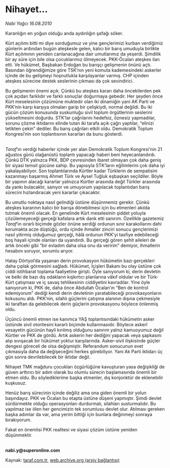 # Nihayet... 

*Nabi Yağcı 16.08.2010*

<div class="yazi"><p>Karanlığın en yoğun olduğu anda aydınlığın şafağı söker. </p>
<p>Kürt açılımı bitti mi diye sorduğumuz ve yine gençlerimizi kurban verdiğimiz günlerin ardından bugün ateşkesle gelen, kalıcı bir barış umuduyla birlikte Kürt açılımının yeniden canlanacağına dair umutlarımız da yeşerdi. Şimdilik bir ay süre için bile olsa çocuklarımız ölmeyecek. PKK-Öcalan ateşkes ilan etti. Ve hükümet, Başbakan Erdoğan bu barışçı gelişmenin önünü açtı. Basından öğrendiğimize göre TSK’nın yeni komuta kademesindeki askerler içinde de bu gelişmeyi hoşnutlukla karşılayanlar varmış. CHP içinden ateşkes sürecine destek seslerinin çıkması da çok sevindirici. </p>
<p>Bu gelişmenin önemi açık. Çünkü bu ateşkes kararı daha öncekilerden pek çok açıdan farklıdır ve farklı sonuçlar doğurmaya gebedir. Her şeyden önce Kürt meselesinin çözümüne muktedir olan iki dinamiğin yani AK Parti ve PKK’nin karşı karşıya olmaları garip bir çelişkiydi, normal değildi. Bu iki gücün çözüm konusunda suskunluğu sivil toplum örgütlerinin seslerini yükseltmesini doğurdu. STK’lar çağrılarını hedefsiz, öznesiz yapmadılar, sorunu çözme iktidarını elinde tutan iki tarafa açık çağrı yaptılar, “elinizi tetikten çekin” dediler. Bu barış çağrıları etkili oldu. Demokratik Toplum Kongresi’nin son toplantısının kararları da bunu gösterdi. </p>
<p><i><br/>Taraf</i>’ın verdiği haberler içinde yer alan Demokratik Toplum Kongresi’nin 21 ağustos günü olağanüstü toplantı yapacağı haberi beni heyecanlandırdı. Çünkü DTK yalnızca PKK, BDP çevresinden ibaret olmayan çok daha geniş bir siyasi temsil gücüne sahip. Bu yapısıyla STK’ların eğilimlerini çok daha iyi yakalayabiliyor. Son toplantılarında Kürtler kadar Türklerin de sempatisini kazanmayı başarmış Ahmet Türk ve Aysel Tuğluk eşbaşkan seçildiler. Böyle bir yapının alacağı kararlar yalnızca Kürtler arasında değil Türkler arasında da yankı bulacaktır, sanıyor ve umuyorum yapılacak toplantıdan barış sürecini hızlandıracak yeni kararlar çıkacaktır. </p>
<p>Bu umutlu noktaya nasıl gelindiği üstüne düşünmemiz gerekir. Çünkü ateşkes kararının kalıcı bir barışa dönebilmesi için bu etmenleri akılda tutmak önemli olacak. En genelinde Kürt meselesinin şiddet yoluyla çözülemeyeceği gerçeği kafalara artık dank etti sanırım. Özellikle gazetemiz <i>Taraf</i>’ın ısrarlı biçimde gözler önüne serdiği ordunun sınır karakollarını dahi korumakta acze düştüğü, ordu içinde ihmaller zinciri sonucu gençlerimizi nasıl yitirmiş olduğumuz gerçeği, hâlâ ordunun PKK’yi tasfiye edebileceği boş hayali içinde olanları da uyandırdı. Bu gerçeği gören şehit aileleri de artık önceki gibi “bir evladım daha olsa onu da veririm” demiyor, ihmallerin hesabını soruyor, sorumlu arıyor.</p>
<p>Hatay Dörtyol’da yaşanan derin provokasyon hükümetin bazı gerçekleri daha çıplak görmesini sağladı. Hükümet, İçişleri Bakanı bu olay üstüne çok ciddi istihbarat toplama faaliyetine girişti. Öyle sanıyorum ki, derin devletin ve belki de bazı dış odakların kışkırtıcı planlarına vâkıf oldular ve bir Türk-Kürt çatışması ve iç savaş tehlikesinin ciddiyetini kavradılar. Yine öyle sanıyorum ki, PKK de, daha önce Abdullah Öcalan’ın “Ben de kontrol edemiyorum” dediği kendi derin devletinin yaratabileceği provokasyonların kokusunu aldı. PKK’nin, silahlı güçlerini çatışma alanının dışına çekmesiyle iki taraftan da gelebilecek derin güçlerin provokasyonu böylece önlenmiş oldu.</p>
<p>Üçüncü önemli etmen ise kanımca YAŞ toplantısındaki hükümetin asker üstünde sivil otoritesini kararlı biçimde kullanmasıdır. Böylece askerî vesayetin gücünün hayli kırılmış olduğunu sanırım yalnız kamuoyumuz değil Kürtler ve PKK de gördü. Artık askerin her dediğini yapacak veya şapkasını alıp sıvışacak bir hükümet yoktur karşılarında. Asker-sivil ilişkisinde güçler dengesi göreceli de olsa değişmiştir. Referandum sonucunun evet çıkmasıyla daha da değişeceğini herkes görebiliyor. Yani Ak Parti iktidarı üç gün sonra devrilebilecek bir iktidar değil. </p>
<p>Nihayet TMK mağduru çocukları özgürlüğüne kavuşturan yasa değişikliği de güven arttırıcı bir adım olarak bu olumlu sürecin başlamasında önemli bir etmen oldu. Bu söylediklerime başka etmenler, dış konjonktür de eklenebilir kuşkusuz. </p>
<p>Henüz barış sürecinin içinde değiliz ama ona giden önemli bir yolun başındayız. PKK ve Öcalan bu etapta üstüne düşeni yapmıştır. Şimdi devlet sürdürmekte olduğu operasyonları durdurmalı, silahları susturmalıdır. Bu yapılmaz ise ölen her gencimizin tek sorumlusu devlet olur. Atılması gereken başka adımlar da var, ama yerim bittiği için bunlara değinmeyi sonraya bırakıyorum. </p>
<p>Fakat en önemlisi PKK realitesi ve siyasi çözüm üstüne yeniden düşünmektir. </p>
<p><b><br/>nabi.y@superonline.com</b> </p></div>

Kaynak: [taraf.com.tr](http://www.taraf.com.tr:80/nabi-yagci/makale-nihayet.htm), [web.archive.org (arşiv bağlantısı)](http://web.archive.org/web/20100817182357/http://www.taraf.com.tr:80/nabi-yagci/makale-nihayet.htm)
